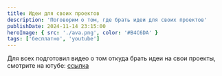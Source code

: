 ```yaml
---
title: Идеи для своих проектов
description: 'Поговорим о том, где брать идеи для своих проектов'
publishDate: 2024-11-14 23:15:00
heroImage: { src: './ava.png', color: '#B4C6DA' }
tags: ['бесплатно', 'youtube']
---
```


Для всех подготовил видео о том откуда брать идеи на свои проекты, смотрите на ютубе: [ссылка](https://youtu.be/3h8zdhvBuVo)
